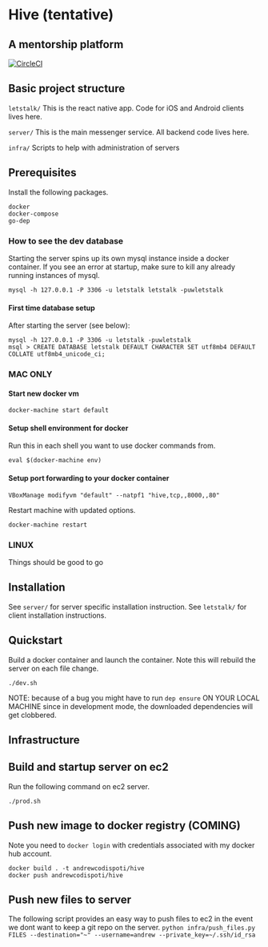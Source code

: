 # Hive (tentative)
## A mentorship platform
[![CircleCI](https://circleci.com/gh/andrew749/letstalk.svg?style=svg&circle-token=188ccb7b28649151618bf95dd0259cd67a5a1b9f)](https://circleci.com/gh/andrew749/letstalk)

## Basic project structure

`letstalk/`
This is the react native app. Code for iOS and Android clients lives here.

`server/`
This is the main messenger service. All backend code lives here.

`infra/`
Scripts to help with administration of servers


## Prerequisites
Install the following packages.
```
docker
docker-compose
go-dep
```

### How to see the dev database
Starting the server spins up its own mysql instance inside a docker container. If you see an error at startup, make sure to kill any already running instances of mysql.
```
mysql -h 127.0.0.1 -P 3306 -u letstalk letstalk -puwletstalk
```

#### First time database setup
After starting the server (see below):
```
mysql -h 127.0.0.1 -P 3306 -u letstalk -puwletstalk
msql > CREATE DATABASE letstalk DEFAULT CHARACTER SET utf8mb4 DEFAULT COLLATE utf8mb4_unicode_ci;
```

### MAC ONLY

#### Start new docker vm
```
docker-machine start default
```

#### Setup shell environment for docker
Run this in each shell you want to use docker commands from.
```
eval $(docker-machine env)
```

#### Setup port forwarding to your docker container

```
VBoxManage modifyvm "default" --natpf1 "hive,tcp,,8000,,80"
```

Restart machine with updated options.
```
docker-machine restart
```

### LINUX
Things should be good to go

## Installation
See `server/` for server specific installation instruction. See `letstalk/` for client installation instructions.

## Quickstart
Build a docker container and launch the container. Note this will rebuild the server on each file change.
```
./dev.sh
```
NOTE: because of a bug you might have to run `dep ensure` ON YOUR LOCAL MACHINE
since in development mode, the downloaded dependencies will get clobbered.

## Infrastructure

## Build and startup server on ec2
Run the following command on ec2 server.
```
./prod.sh
```

## Push new image to docker registry (COMING)
Note you need to `docker login` with credentials associated with my docker hub account.
```
docker build . -t andrewcodispoti/hive
docker push andrewcodispoti/hive
```

## Push new files to server
The following script provides an easy way to push files to ec2 in the event we dont want to keep a git repo on the server.
```python infra/push_files.py FILES --destination="~" --username=andrew --private_key=~/.ssh/id_rsa```
